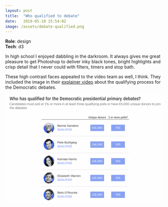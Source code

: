 ```yaml
---
layout: post
title:  "Who qualified to debate"
date:   2019-05-10 15:54:02
image: /assets/debate-qualified.png
---
```


**Role**: design  
**Tech**: d3

In high school I enjoyed dabbling in the darkroom. It always gives me great pleasure to get Photoshop to deliver inky black tones, bright highlights and crisp detail that I never could with filters, timers and stop bath.

These high contrast faces appealed to the video team as well, I think. They included the image in their [explainer video](https://www.cnn.com/videos/politics/2019/06/13/how-to-qualify-for-a-presidential-debate-mh-orig.cnn) about the qualifying process for the Democratic debates.

[![](/assets/debate-qualified.png)](https://www.cnn.com/2019/05/09/politics/democratic-primary-debates-tracking-qualifications-polling-fundraising/index.html)
